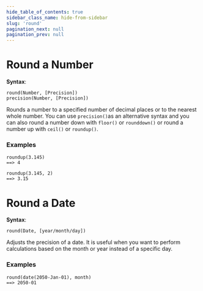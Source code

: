 ```yaml
---
hide_table_of_contents: true
sidebar_class_name: hide-from-sidebar
slug: 'round'
pagination_next: null
pagination_prev: null
---
```


# Round a Number

**Syntax**:

`round(Number, [Precision])` <br />
`precision(Number, [Precision])`

Rounds a number to a specified number of decimal places or to the nearest whole number. You can use `precision()`as an alternative syntax and you can also round a number down with `floor()` or `rounddown()` or round a number up with `ceil()` or `roundup()`.

### Examples

```deci live
roundup(3.145)
==> 4
```

```deci live
roundup(3.145, 2)
==> 3.15
```

# Round a Date

**Syntax**:

`round(Date, [year/month/day])`

Adjusts the precision of a date. It is useful when you want to perform calculations based on the month or year instead of a specific day.

### Examples

```deci live
round(date(2050-Jan-01), month)
==> 2050-01
```
